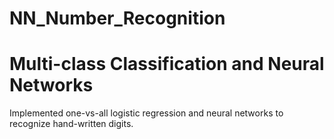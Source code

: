 # NN_Number_Recognition
# Multi-class Classification and Neural Networks

Implemented one-vs-all logistic regression and neural networks to recognize hand-written digits.
